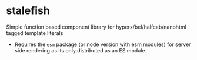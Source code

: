 # stalefish
Simple function based component library for hyperx/bel/halfcab/nanohtml tagged template literals

- Requires the `esm` package (or node version with esm modules) for server side rendering as its only distributed as an ES module.
